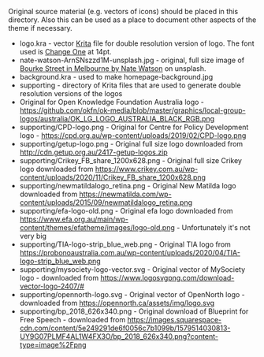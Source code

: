 Original source material (e.g. vectors of icons) should be placed in this directory. Also this can be used as a place
to document other aspects of the theme if necessary.

* logo.kra - vector [Krita](https://krita.org) file for double resolution version of logo. The font used is [Change One](https://fonts.google.com/specimen/Changa+One?category=Display&preview.text=Right%20to%20Know&preview.text_type=custom&thickness=8&slant=1&preview.size=42#standard-styles) at 14pt.
* nate-watson-ArnSNszzd1M-unsplash.jpg - original, full size image of [Bourke Street in Melbourne by Nate Watson](https://unsplash.com/photos/ArnSNszzd1M) on unsplash.
* background.kra - used to make homepage-background.jpg
* supporting - directory of Krita files that are used to generate double resolution versions of the logos
* Original for Open Knowledge Foundation Australia logo - https://github.com/okfn/ok-media/blob/master/graphics/local-group-logos/australia/OK_LG_LOGO_AUSTRALIA_BLACK_RGB.png
* supporting/CPD-logo.png - Original for Centre for Policy Development logo - https://cpd.org.au/wp-content/uploads/2019/02/CPD-logo.png
* supporting/getup-logo.png - Original full size logo downloaded from http://cdn.getup.org.au/2417-getup-logos.zip
* supporting/Crikey_FB_share_1200x628.png - Original full size Crikey logo downloaded from https://www.crikey.com.au/wp-content/uploads/2020/11/Crikey_FB_share_1200x628.png
* supporting/newmatildalogo_retina.png - Original New Matilda logo downloaded from https://newmatilda.com/wp-content/uploads/2015/09/newmatildalogo_retina.png
* supporting/efa-logo-old.png - Original efa logo downloaded from https://www.efa.org.au/main/wp-content/themes/efatheme/images/logo-old.png - Unfortunately it's not very big
* supporting/TIA-logo-strip_blue_web.png - Original TIA logo from https://probonoaustralia.com.au/wp-content/uploads/2020/04/TIA-logo-strip_blue_web.png
* supporting/mysociety-logo-vector.svg - Original vector of MySociety logo - downloaded from https://www.logosvgpng.com/download-vector-logo-2407/#
* supporting/opennorth-logo.svg - Original vector of OpenNorth logo - downloaded from https://opennorth.ca/assets/img/logo.svg
* supporting/bp_2018_626x340.png - Original download of Blueprint for Free Speech - downloaded from https://images.squarespace-cdn.com/content/5e249291de6f0056c7b1099b/1579514030813-UY9G07PLMF4AL1W4FX3O/bp_2018_626x340.png?content-type=image%2Fpng

